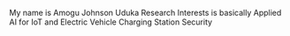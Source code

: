 My name is Amogu Johnson Uduka
Research Interests is basically Applied AI for IoT and Electric Vehicle Charging Station Security
